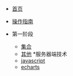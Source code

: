 <!-- docs/_sidebar.md --> 
* [首页](README.md)
* [操作指南](guide) 

* 第一阶段
    * [集合](第一阶段/集合/list/)
    * [其他](第一阶段/其他/)
*服务器端技术
    * [javascript](02/javascript/)
    * [echarts](02/echarts/)